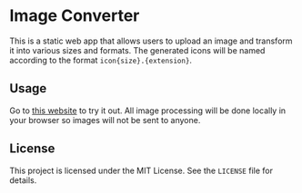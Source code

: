 # Image Converter

This is a static web app that allows users to upload an image and transform it into various sizes and formats. 
The generated icons will be named according to the format `icon{size}.{extension}`.

## Usage

Go to [this website](https://la-lo-go.github.io/icon-converter/) to try it out.
All image processing will be done locally in your browser so images will not be sent to anyone.

## License

This project is licensed under the MIT License. See the `LICENSE` file for details.
